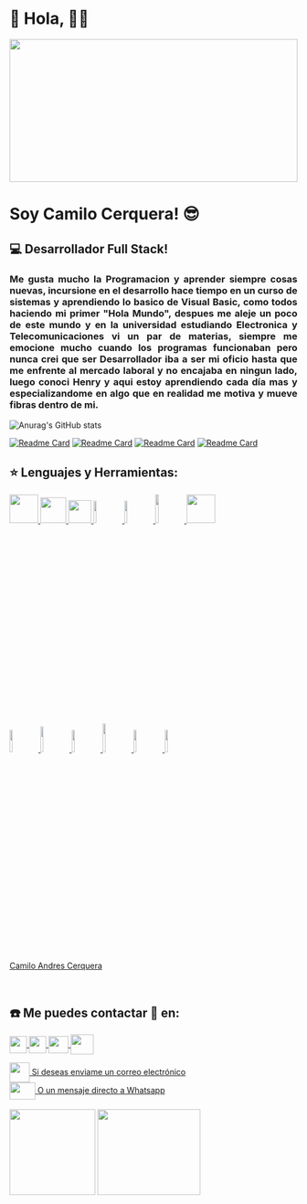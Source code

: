 # 👋 Hola, 👨‍💻

<img width="100%" height="250px"  src="https://www.intensadigital.com/storage/servicios/diseno-desarrollo-web/desarrollo-web.png">

# Soy Camilo Cerquera! 😎

## 💻 Desarrollador Full Stack!  

<h3 style='text-align: justify'> Me gusta mucho la Programacion y aprender siempre cosas nuevas, incursione en el desarrollo hace tiempo en un curso de sistemas y aprendiendo lo basico de Visual Basic, como todos haciendo mi primer "Hola Mundo", despues me aleje un poco de este mundo y en la universidad estudiando Electronica y Telecomunicaciones vi un par de materias, siempre me emocione mucho cuando los programas funcionaban pero nunca crei que ser Desarrollador iba a ser mi oficio hasta que me enfrente al mercado laboral y no encajaba en ningun lado, luego conoci Henry y aqui estoy aprendiendo cada día mas y especializandome en algo que en realidad me motiva y mueve fibras dentro de mi.
</h3>


 ![Anurag's GitHub stats](https://github-readme-stats.vercel.app/api?username=Keltuzad29&count_private=true&theme=dark)


[![Readme Card](https://github-readme-stats.vercel.app/api/pin/?username=Keltuzad29&repo=PI-DOGS-FT15A&theme=dark)](https://github.com/Keltuzad29/github-readme-stats)
[![Readme Card](https://github-readme-stats.vercel.app/api/pin/?username=Keltuzad29&repo=Proyect_Movies&theme=dark)](https://github.com/Keltuzad29/github-readme-stats)
[![Readme Card](https://github-readme-stats.vercel.app/api/pin/?username=Keltuzad29&repo=Marvel_App&theme=dark)](https://github.com/Keltuzad29/github-readme-stats)
[![Readme Card](https://github-readme-stats.vercel.app/api/pin/?username=Keltuzad29&repo=Portfolio&theme=dark)](https://github.com/Keltuzad29/github-readme-stats)



## :star: Lenguajes y Herramientas:

<p>
  <a href="https://lenguajehtml.com/html/", target="_blank">  
  <code><img width="50px" height="50px" src="http://www.w3.org/html/logo/downloads/HTML5_1Color_White.png"></code>
  </a>
  <a href="https://lenguajecss.com/css/" target="_blank">
  <code><img width="45px" height="45px" src="https://cdn.pixabay.com/photo/2017/08/05/11/16/logo-2582747_1280.png"></code>
  </a>  
  <a href="https://lenguajejs.com/javascript/" target="_blank">
  <code><img width="40px" height="40px" src="https://seeklogo.com/images/O/ottawa-js-logo-394DB38073-seeklogo.com.png"></code>
  </a>

  <a href="https://git-scm.com/doc" target="_blank">
  <code><img width="10%" src="https://www.vectorlogo.zone/logos/git-scm/git-scm-ar21.svg"></code>
  </a>
  <a href="https://getbootstrap.com/docs/4.1/getting-started/introduction/" target="_blank">
<code><img width="10%" src="https://www.vectorlogo.zone/logos/getbootstrap/getbootstrap-ar21.svg"></code>
  </a>
<a href="https://docs.github.com/es" target="_blank">
  <code><img width="10%" height="50px" src="https://github.githubassets.com/images/modules/logos_page/Octocat.png"></code>
  </a>
<a href="https://www.php.net/docs.php" target="_blank">
  <code><img width="50px" height="50px" src="http://pngimg.com/uploads/php/php_PNG10.png"></code>
  </a>
  <br />
<a href="https://es.reactjs.org/docs/getting-started.html" target="_blank">
  <code><img width="10%" src="https://www.vectorlogo.zone/logos/reactjs/reactjs-ar21.svg"></code>
  </a>
<a href="https://es.redux.js.org/" target="_blank">
  <code><img width="10%" height="45" src="https://cdn.worldvectorlogo.com/logos/redux.svg"></code>
  </a>
<a href="https://nodejs.org/es/docs/" target="_blank">
  <code><img width="10%" src="https://www.vectorlogo.zone/logos/nodejs/nodejs-ar21.svg"></code>
  </a>
<a href="https://expressjs.com/es/" target="_blank">
  <code><img  width="10%" height="50px" src="https://www.sohamkamani.com/static/65137ed3c844d05124dcfdab28263c21/express-routing-logo.png"></code>
  </a>
<a href="https://www.postgresql.org/docs/" target="_blank">
  <code><img width="10%" src="https://www.vectorlogo.zone/logos/postgresql/postgresql-ar21.svg"></code>
  </a>
<a href="https://sequelize.org/" target="_blank">
  <code><img width="10%" src="https://www.vectorlogo.zone/logos/sequelizejs/sequelizejs-ar21.svg"></code>
  </a>
  <br />
</p>
<div class="badge-base LI-profile-badge" data-locale="es_ES" data-size="medium" data-theme="dark" data-type="VERTICAL" data-vanity="camilo-cerquera" data-version="v1"><a class="badge-base__link LI-simple-link" href="https://co.linkedin.com/in/camilo-cerquera?trk=profile-badge">Camilo Andres Cerquera</a></div>
              
&nbsp;

<h2>☎️ Me puedes contactar 📳 en: </h2>

<p>
    <a href="https://www.linkedin.com/in/camilo-cerquera/">
      <img align="center" src="https://image.flaticon.com/icons/png/512/174/174857.png" height="30" width="30" />
    </a>
    <a href="https://www.facebook.com/C.Cerquera" target="_blank" rel="noreferrer">
       <img align="center" src="https://bluechem.mx/wp-content/uploads/2017/10/e790c25db5e52838040686612b1a732c-2.png" height="30" width="30" />
     </a>
    <a href="https://twitter.com/CamiloACerquera?s=09">
      <img align="center" src="https://image.jimcdn.com/app/cms/image/transf/none/path/scf4fcb377503c035/image/i6fbc6549edc192d0/version/1410718461/image.png" height="30" width="35" />
    </a>
    <a href="https://github.com/Keltuzad29">
      <img align="center" src="https://github.githubassets.com/images/modules/logos_page/Octocat.png" height="35" width="40" />
    </a>
<p/>

<a href="mailto:c.cerquera.123@gmail.com">
<img align="center" src="https://cdn.icon-icons.com/icons2/1826/PNG/512/4202011emailgmaillogomailsocialsocialmedia-115677_115624.png" height="35" width="35" />
Si deseas enviame un correo electrónico
</a>
</br>
<a href="https://wa.link/w08q71">
<img align="center" src="https://1000marcas.net/wp-content/uploads/2019/11/WhatsApp-logo.png" height="30" width="45" />
O un mensaje directo a Whatsapp
</a>
</br>
</br>
<img align="center" src="https://user-images.githubusercontent.com/81599890/131208135-2448171b-a5f0-4bfc-82ab-67eb9c3a6d0b.png" height="150" width="150" />
<a href="https://wa.link/w08q71"> <img align="center" src="https://freepngimg.com/download/whatsapp/77163-pakistan-instant-messaging-viber-iphone-internet-zong.png" height="150" width="180" /></a>
